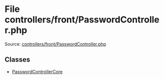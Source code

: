 File controllers/front/PasswordController.php
=========

Source: [controllers/front/PasswordController.php](https://github.com/PrestaShop/PrestaShop/blob/1.5.6.0/controllers/front/PasswordController.php)


Classes
-------

* [PasswordControllerCore](class.PasswordControllerCore.md)


